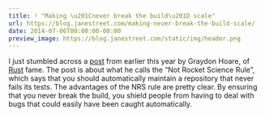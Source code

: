 ```yaml
---
title: ! "Making \u201Cnever break the build\u201D scale"
url: https://blog.janestreet.com/making-never-break-the-build-scale/
date: 2014-07-06T00:00:00-00:00
preview_image: https://blog.janestreet.com/static/img/header.png
---
```


<p>I just stumbled across a <a href="http://graydon2.dreamwidth.org/1597.html">post</a> from
earlier this year by Graydon Hoare, of <a href="http://www.rust-lang.org/">Rust</a> fame.
The post is about what he calls the “Not Rocket Science Rule”, which says that
you should automatically maintain a repository that never fails its tests. The
advantages of the NRS rule are pretty clear. By ensuring that you never break
the build, you shield people from having to deal with bugs that could easily
have been caught automatically.</p>
